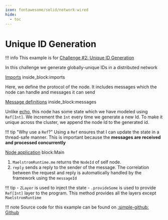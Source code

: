 ```yaml
---
icon: fontawesome/solid/network-wired
hide:
  - toc
---
```


# Unique ID Generation

!!! info
    This example is for [Challenge #2: Unique ID Generation](https://fly.io/dist-sys/2/)

In this challenge we generate globally-unique IDs in a distributed network

<!--codeinclude-->
[Imports](../../examples/unique-ids/src/main/scala/com/example/Main.scala) inside_block:imports
<!--/codeinclude-->

Here, we define the protocol of the node. It includes messages which the node can handle and messages it can send

<!--codeinclude-->
[Message definitions](../../examples/unique-ids/src/main/scala/com/example/Main.scala) inside_block:messages
<!--/codeinclude-->

Unlike [echo](echo.md), this node has some state which we have modeled using `Ref[Int]`. We increment the `Int` every time we generate a new Id. To make it unique across the cluster, we append the node Id to the generated id.

!!! tip "Why use a `Ref`?"
    Using a `Ref` ensures that I can update the state in a thread-safe manner. This is important because the **messages are received and processed concurrently**

<!--codeinclude-->
[Node application](../../examples/unique-ids/src/main/scala/com/example/Main.scala) block:Main
<!--/codeinclude-->

1.  `MaelstromRuntime.me` returns the `NodeId` of self node.
2.  `reply` sends a reply to the sender of the message. The correlation between the request and reply is automatically handled by the framework using the `messageId`

!!! tip
    - `ZLayer` is used to inject the state
    - `.provideSome` is used to provide `Ref[Int]` layer to the program. This method provides all the layers except `MaelstromRuntime`

!!! note
    Source code for this example can be found on [:simple-github: Github](https://github.com/bilal-fazlani/zio-maelstrom/blob/main/examples/unique-ids/src/main/scala/com/example/Main.scala)